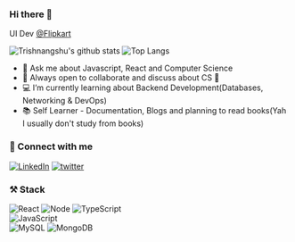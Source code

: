 
### Hi there 👋

<!--
**tsgoswami/tsgoswami** is a ✨ _special_ ✨ repository because its `README.md` (this file) appears on your GitHub profile.

Here are some ideas to get you started:

- 🔭 I’m currently working on ...
- 🌱 I’m currently learning ...
- 👯 I’m looking to collaborate on ...
- 🤔 I’m looking for help with ...
- 💬 Ask me about ...
- 📫 How to reach me: ...
- 😄 Pronouns: ...
- ⚡ Fun fact: ...
-->

UI Dev [@Flipkart](https://github.com/Flipkart)


![Trishnangshu's github stats](https://github-readme-stats.vercel.app/api?username=tsgoswami&count_private=true&show_icons=true)
![Top Langs](https://github-readme-stats.vercel.app/api/top-langs/?username=tsgoswami&langs_count=10&layout=compact)


- 💬  Ask me about Javascript, React and Computer Science
- 👯  Always open to collaborate and discuss about CS 🧡
- 💻 I’m currently learning about Backend Development(Databases, Networking & DevOps)
- 📚  Self Learner - Documentation, Blogs and planning to read books(Yah I usually don't study from books)


### 🤝 Connect with me 

 <a href="https://www.linkedin.com/in/trishnangshugoswami/" target="_blank"><img src="https://img.shields.io/badge/LinkedIn-T%20S%20Goswami-blue?style=for-the-badge&logo=appveyor" alt="LinkedIn"></a>   <a href="https://twitter.com/ts_goswami" target="_blank"><img src="https://img.shields.io/badge/Twitter-T_S_GOSWAMI-00acee?style=for-the-badge&logo=twitter" alt="twitter"></a>  
 
 
 ### ⚒️ Stack
 
 
![React](https://img.shields.io/badge/React-3DDC84?style=for-the-badge&logo=react&logoColor=white)
![Node](https://img.shields.io/badge/NodeJS-%230095D5.svg?style=for-the-badge&logo=node.js&logoColor=white)
![TypeScript](https://img.shields.io/badge/typescript-%23ED8B00.svg?style=for-the-badge&logo=typescript&logoColor=white)  
![JavaScript](https://img.shields.io/badge/javascript-%23ED8B00.svg?style=for-the-badge&logo=javascript&logoColor=white)  
![MySQL](https://img.shields.io/badge/mysql-%2307405e.svg?style=for-the-badge&logo=mysql&logoColor=white)
![MongoDB](https://img.shields.io/badge/MongoDB-%2307405e.svg?style=for-the-badge&logo=MongoDB&logoColor=white)

 
